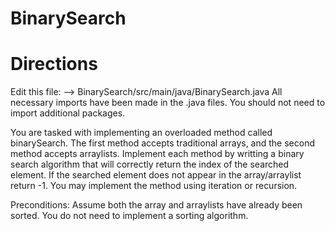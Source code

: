 # BinarySearch

Directions  
========== 

Edit this file: --> BinarySearch/src/main/java/BinarySearch.java
All necessary imports have been made in the .java files. You should not need to import additional packages. 

  
You are tasked with implementing an overloaded method called binarySearch. The first method accepts traditional arrays, and the second method accepts arraylists. 
Implement each method by writting a binary search algorithm that will correctly return the index of the searched element. If the searched element does not appear in the array/arraylist return -1. You may implement the method using iteration or recursion. 


Preconditions:
Assume both the array and arraylists have already been sorted. You do not need to implement a sorting algorithm. 


